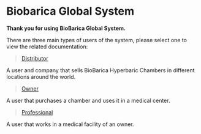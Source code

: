 # Biobarica Global System

**Thank you for using BioBarica Global System.**

There are three main types of users of the system, please select one to view the related documentation:

> [Distributor](/distributor/)

A user and company that sells BioBarica Hyperbaric Chambers in different locations around the world.

> [Owner](/owner/)

A user that purchases a chamber and uses it in a medical center.

> [Professional](/professional/)

A user that works in a medical facility of an owner.